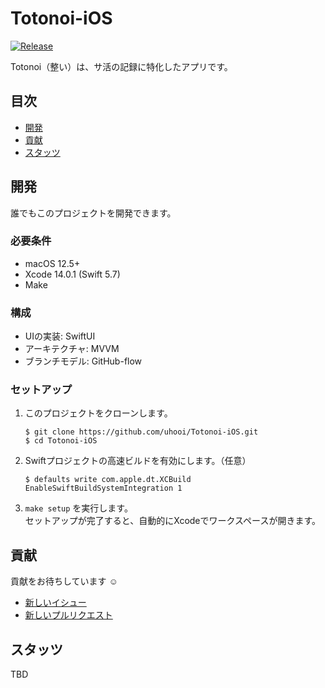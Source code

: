 # Totonoi-iOS

[![Release](https://img.shields.io/github/v/release/uhooi/Totonoi-iOS)](https://github.com/uhooi/Totonoi-iOS/releases/latest)

Totonoi（整い）は、サ活の記録に特化したアプリです。

## 目次

- [開発](#開発)
- [貢献](#貢献)
- [スタッツ](#スタッツ)

## 開発

誰でもこのプロジェクトを開発できます。

### 必要条件

- macOS 12.5+
- Xcode 14.0.1 (Swift 5.7)
- Make

### 構成

- UIの実装: SwiftUI
- アーキテクチャ: MVVM
- ブランチモデル: GitHub-flow

### セットアップ

1. このプロジェクトをクローンします。  
    ```shell
    $ git clone https://github.com/uhooi/Totonoi-iOS.git
    $ cd Totonoi-iOS
    ```

2. Swiftプロジェクトの高速ビルドを有効にします。（任意）  
    ```shell
    $ defaults write com.apple.dt.XCBuild EnableSwiftBuildSystemIntegration 1
    ```

3. `make setup` を実行します。  
セットアップが完了すると、自動的にXcodeでワークスペースが開きます。

## 貢献

貢献をお待ちしています :relaxed:

- [新しいイシュー](https://github.com/uhooi/Totonoi-iOS/issues/new)
- [新しいプルリクエスト](https://github.com/uhooi/Totonoi-iOS/compare)

## スタッツ

TBD
